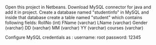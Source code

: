 Open this project in Netbeans.
Download MySQL connector for java and add it in project.
Create a database named "studentinfo" in MySQL and inside that database create a table named "student" which contains following fields:
RollNo (int)
FName (varchar)
LName (varchar)
Gender (varchar)
DD (varchar)
MM (varchar)
YY (varchar)
courses (varchar)

Configure MySQL credentials as :
username: root
password: 12345
